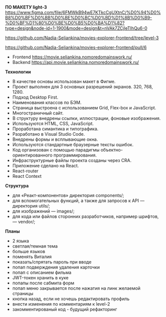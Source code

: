 **ПО МАКЕТУ light-3**
https://www.figma.com/file/6FMWkB94wE7KTkcCgUXtnC/%D0%94%D0%B8%D0%BF%D0%BB%D0%BE%D0%BC%D0%BD%D1%8B%D0%B9-%D0%BF%D1%80%D0%BE%D0%B5%D0%BA%D1%82?type=design&node-id=1-1900&mode=design&t=nVAk7ZCjIeTIhQu6-0

https://github.com/Nadia-Seliankina/movies-explorer-frontend/tree/level-3

https://github.com/Nadia-Seliankina/movies-explorer-frontend/pull/6

* Frontend https://movie.seliankina.nomoredomainswork.ru/
* Backend https://api.movie.seliankina.nomoredomainswork.ru/

**Технологии**
* В качестве основы использован макет в Фигме.
* Проект выполнен для 3 основных разрешений экранов. 320, 768, 1280.
* Подход Desktop First.
* Наименования классов по БЭМ.
* Страница выстроена с использованием Grid, Flex-box и JavaScript.
* Многостраничный сайт.
* В структуру внедрены ссылки, иллюстрации, фоновые изображения.
* Используются HTML, CSS, JavaScript.
* Проработана симантика и типографика.
* Разработано в Visual Studio Code.
* Внедрены формы и всплывающие окна.
* Используются стандартные браузерные тексты ошибок.
* Код организован с помощью парадигмы объектно-ориентированного программирования.
* Инфраструктурные файлы проекта созданы через CRA.
* Приложение сделано на React.
* React-router
* React Context

**Структура**
* для «Реакт-компонентов» директория components/;
* для вспомогательных функций, а также для запросов к API — директория utils/;
* для изображений — images/;
* для кода или файлов сторонних разработчиков, например шрифтов, — vendor/;

**Планы**
* 2 языка
* светлая/темная тема
* больше языков
* поменять Виталия
* показать/спрятать пароль при вводе
* попап подверждения удаления карточки
* попап с описанием фильма
* JWT-токен хранить в куке
* попапы после сабмита форм
* попап меню закрывается после нажатия на линк желаемой страницы
* кнопка назад, если не хочешь редактировать профиль
* внести изменения по комментариям к level-2
* закомментированый код - будущий рефакторинг